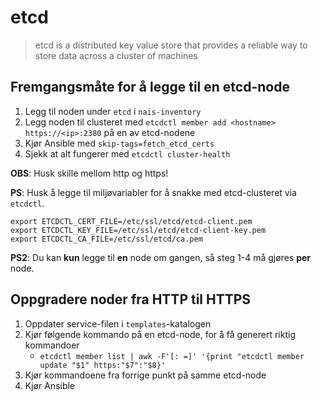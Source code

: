etcd
====

> etcd is a distributed key value store that provides a reliable way to store data across a cluster of machines


## Fremgangsmåte for å legge til en etcd-node

1. Legg til noden under `etcd` i `nais-inventory`
2. Legg noden til clusteret med `etcdctl member add <hostname> https://<ip>:2380` på en av etcd-nodene
3. Kjør Ansible med `skip-tags=fetch_etcd_certs`
4. Sjekk at alt fungerer med `etcdctl cluster-health`

**OBS**: Husk skille mellom http og https!

**PS**: Husk å legge til miljøvariabler for å snakke med etcd-clusteret via `etcdctl`.

```
export ETCDCTL_CERT_FILE=/etc/ssl/etcd/etcd-client.pem
export ETCDCTL_KEY_FILE=/etc/ssl/etcd/etcd-client-key.pem
export ETCDCTL_CA_FILE=/etc/ssl/etcd/ca.pem
```

**PS2**: Du kan **kun** legge til **en** node om gangen, så steg 1-4 må gjøres **per** node.


## Oppgradere noder fra HTTP til HTTPS

1. Oppdater service-filen i `templates`-katalogen
2. Kjør følgende kommando på en etcd-node, for å få generert riktig kommandoer
   * `etcdctl member list | awk -F'[: =]' '{print "etcdctl member update "$1" https:"$7":"$8}'`
3. Kjør kommandoene fra forrige punkt på samme etcd-node
4. Kjør Ansible
